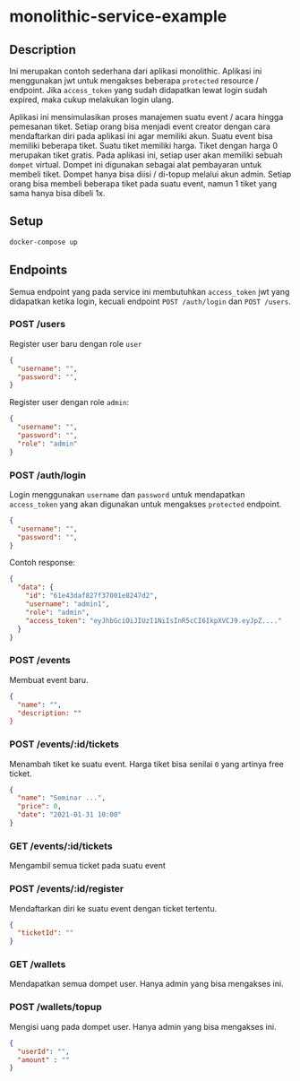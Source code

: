 # monolithic-service-example

## Description
Ini merupakan contoh sederhana dari aplikasi monolithic. Aplikasi ini menggunakan jwt untuk mengakses beberapa `protected` resource / endpoint. Jika `access_token` yang sudah didapatkan lewat login sudah expired, maka cukup melakukan login ulang.

Aplikasi ini mensimulasikan proses manajemen suatu event / acara hingga pemesanan tiket. Setiap orang bisa menjadi event creator dengan cara mendaftarkan diri pada aplikasi ini agar memiliki akun. Suatu event bisa memiliki beberapa tiket. Suatu tiket memiliki harga. Tiket dengan harga 0 merupakan tiket gratis. Pada aplikasi ini, setiap user akan memiliki sebuah `dompet` virtual. Dompet ini digunakan sebagai alat pembayaran untuk membeli tiket. Dompet hanya bisa diisi / di-topup melalui akun admin. Setiap orang bisa membeli beberapa tiket pada suatu event, namun 1 tiket yang sama hanya bisa dibeli 1x.

## Setup
```bash
docker-compose up
```

## Endpoints

Semua endpoint yang pada service ini membutuhkan `access_token` jwt yang didapatkan ketika login, kecuali endpoint `POST /auth/login` dan `POST /users`.

### POST /users
Register user baru dengan role `user`

```json
{
  "username": "",
  "password": "",
}
```

Register user dengan role `admin`:
```json
{
  "username": "",
  "password": "",
  "role": "admin"
}
```

### POST /auth/login
Login menggunakan `username` dan `password` untuk mendapatkan `access_token` yang akan digunakan untuk mengakses `protected` endpoint.

```json
{
  "username": "",
  "password": "",
}
```

Contoh response:
```json
{
  "data": {
    "id": "61e43daf827f37001e8247d2",
    "username": "admin1",
    "role": "admin",
    "access_token": "eyJhbGciOiJIUzI1NiIsInR5cCI6IkpXVCJ9.eyJpZ...."
  }
}
```

### POST /events
Membuat event baru.

```json
{
  "name": "",
  "description: ""
}
```

### POST /events/:id/tickets
Menambah tiket ke suatu event. Harga tiket bisa senilai `0` yang artinya free ticket.

```json
{
  "name": "Seminar ...",
  "price": 0,
  "date": "2021-01-31 10:00"
}
```

### GET /events/:id/tickets
Mengambil semua ticket pada suatu event

### POST /events/:id/register

Mendaftarkan diri ke suatu event dengan ticket tertentu.

```json
{
  "ticketId": ""
}
```

### GET /wallets

Mendapatkan semua dompet user. Hanya admin yang bisa mengakses ini.


### POST /wallets/topup

Mengisi uang pada dompet user. Hanya admin yang bisa mengakses ini.

```json
{
  "userId": "",
  "amount" : ""
}
```

